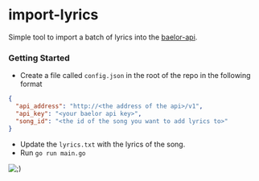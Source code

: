 import-lyrics
===

Simple tool to import a batch of lyrics into the [baelor-api](https://github.com/baelorswift/api).

### Getting Started

- Create a file called `config.json` in the root of the repo in the following format
``` json
{
  "api_address": "http://<the address of the api>/v1",
  "api_key": "<your baelor api key>",
  "song_id": "<the id of the song you want to add lyrics to>"
}
```
- Update the `lyrics.txt` with the lyrics of the song.
- Run `go run main.go`

![;)](https://chandeww.files.wordpress.com/2015/02/whatgif.gif)
